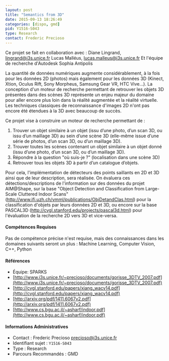 ```yaml
---
layout: post
title: "Semantics from 3D"
date: 2015-09-13 18:26:49
categories: [dispo, gmd]
pid: Y1516-S043
type: Research
contact: Frederic Precioso
---
```

       
Ce projet se fait en collaboration avec :
Diane Lingrand, lingrand@i3s.unice.fr
Lucas Malléus, lucas.malleus@i3s.unice.fr
Et l'équipe de recherche d'Autodesk Sophia Antipolis

La quantité de données numériques augmente considérablement, à la fois pour les données 2D (photos) mais également pour les données 3D (Kinect, Xtion, Oculus Rift, Sony Morpheus, Samsung Gear VR, HTC Vive...). La conception d'un moteur de recherche permettant de retrouver les objets 3D présentes dans des scènes 3D représente un enjeu majeur du domaine pour aller encore plus loin dans la réalité augmentée et la réalité virtuelle. Les techniques classiques de reconnaissance d'images 2D n'ont pas encore été étendues à la 3D avec beaucoup de succès.

Ce projet vise à construire un moteur de recherche permettant de :
1. Trouver un objet similaire à un objet (issu d’une photo, d’un scan 3D, ou issu d’un maillage 3D) au sein d’une scène 3D (elle-même issue d’une série de photos, d’un scan 3D, ou d’un maillage 3D).
2. Trouver toutes les scènes contenant un objet similaire à un objet donné (issu d’une photo, d’un scan 3D, ou d’un maillage 3D).
3. Répondre à la question "où suis-je ?" (localisation dans une scène 3D)
4. Retrouver tous les objets 3D à partir d’un catalogue d’objets.

Pour cela, l'implémentation de détecteurs des points saillants en 2D et 3D ainsi que de leur description, sera réalisée. On évaluera ces détections/descriptions de l'information sur des données du projet AIM@Shape, sur la base "Object Detection and Classification from Large-Scale Cluttered Indoor Scans" (http://www.ifi.uzh.ch/vmml/publications/ObjDetandClas.html) pour la classification d'objets par leurs données 2D et 3D, ou encore sur la base PASCAL3D (http://cvgl.stanford.edu/projects/pascal3d.html) pour l'évaluation de la recherche 2D vers 3D et vice-versa.

#### Compétences Requises
Pas de compétence précise n'est requise, mais des connaissances dans les domaines suivants seront un plus :
Machine Learning, Computer Vision, C++, Python


#### Références

  * Équipe: SPARKS
  * [http://www.i3s.unice.fr/~precioso/documents/gorisse_3DTV_2007.pdf](http://www.i3s.unice.fr/~precioso/documents/gorisse_3DTV_2007.pdf)
  * [http://cvgl.stanford.edu/papers/xiang_wacv14.pdf](http://cvgl.stanford.edu/papers/xiang_wacv14.pdf)
  * [http://arxiv.org/pdf/1411.6067v2.pdf](http://arxiv.org/pdf/1411.6067v2.pdf)
  * [http://www.cs.bgu.ac.il/~asharf/indoor.pdf](http://www.cs.bgu.ac.il/~asharf/indoor.pdf)

#### Informations Administratives
  * Contact : Frederic Precioso <precioso@i3s.unice.fr>
  * Identifiant sujet : `Y1516-S043`
  * Type : Research
  * Parcours Recommandés : GMD
     